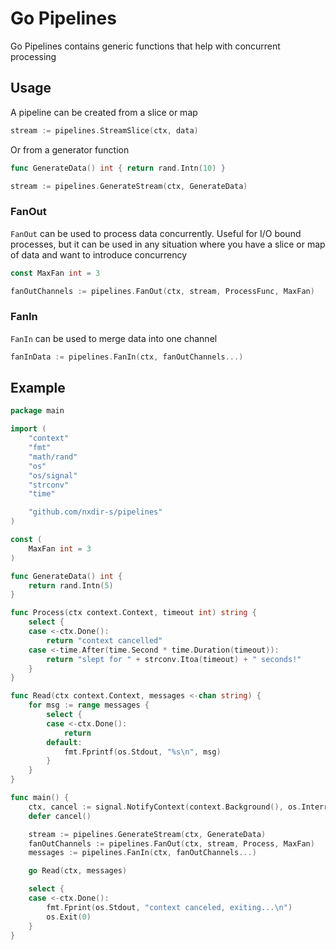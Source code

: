 # Go Pipelines

Go Pipelines contains generic functions that help with concurrent processing

## Usage

A pipeline can be created from a slice or map

```go
stream := pipelines.StreamSlice(ctx, data)
```

Or from a generator function

```go
func GenerateData() int { return rand.Intn(10) }

stream := pipelines.GenerateStream(ctx, GenerateData)
```

### FanOut

`FanOut` can be used to process data concurrently. Useful for I/O bound processes, but it can be used in any situation where you have a slice or map of data and want to introduce concurrency

```go
const MaxFan int = 3

fanOutChannels := pipelines.FanOut(ctx, stream, ProcessFunc, MaxFan)
```

### FanIn

`FanIn` can be used to merge data into one channel

```go
fanInData := pipelines.FanIn(ctx, fanOutChannels...)
```

## Example

```go
package main

import (
    "context"
    "fmt"
    "math/rand"
    "os"
    "os/signal"
    "strconv"
    "time"

    "github.com/nxdir-s/pipelines"
)

const (
    MaxFan int = 3
)

func GenerateData() int {
    return rand.Intn(5)
}

func Process(ctx context.Context, timeout int) string {
    select {
    case <-ctx.Done():
        return "context cancelled"
    case <-time.After(time.Second * time.Duration(timeout)):
        return "slept for " + strconv.Itoa(timeout) + " seconds!"
    }
}

func Read(ctx context.Context, messages <-chan string) {
    for msg := range messages {
        select {
        case <-ctx.Done():
            return
        default:
            fmt.Fprintf(os.Stdout, "%s\n", msg)
        }
    }
}

func main() {
    ctx, cancel := signal.NotifyContext(context.Background(), os.Interrupt)
    defer cancel()

    stream := pipelines.GenerateStream(ctx, GenerateData)
    fanOutChannels := pipelines.FanOut(ctx, stream, Process, MaxFan)
    messages := pipelines.FanIn(ctx, fanOutChannels...)

    go Read(ctx, messages)

    select {
    case <-ctx.Done():
        fmt.Fprint(os.Stdout, "context canceled, exiting...\n")
        os.Exit(0)
    }
}
```
